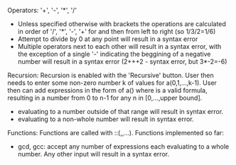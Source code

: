 Operators:
'+', '-', '*', '/' 
- Unless specified otherwise with brackets the operations are calculated in order of '/', '*', '-', '+' for and then from left to right (so 1/3/2=1/6)
- Attempt to divide by 0 at any point will result in a syntax error
- Multiple operators next to each other will result in a syntax error, with the exception of a single '-' indicating the beggining of a negative number will result in a syntax error (2+++2 - syntax error, but 3*-2=-6)

Recursion:
Recursion is enabled with the 'Recursive' button. User then needs to enter some non-zero number k of values for a(0,1,...,k-1). User then can add expressions in the form of a(<expression>) where <expression> is a valid formula, resulting in a number from 0 to n-1 for any n in [0,...,upper bound].
- evaluating <expression> to a number outside of that range will result in syntax error.
- evaluating <expression> to a non-whole number will result in syntax error.

Functions:
Functions are called with :<name of function>:(<expression1>,<expression2>,...). Functions implemented so far:
- gcd, gcc: accept any number of expressions each evaluating to a whole number. Any other input will result in a syntax error.